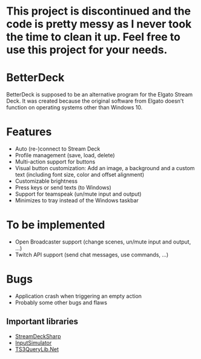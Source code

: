 # This project is discontinued and the code is pretty messy as I never took the time to clean it up. Feel free to use this project for your needs.

# BetterDeck

BetterDeck is supposed to be an alternative program for the Elgato Stream Deck. It was created because the original software from Elgato doesn't function on operating systems other than Windows 10.

# Features

- Auto (re-)connect to Stream Deck
- Profile management (save, load, delete)
- Multi-action support for buttons
- Visual button customization: Add an image, a background and a custom text (including font size, color and offset alignment)
- Customizable brightness
- Press keys or send texts (to Windows)
- Support for teamspeak (un/mute input and output)
- Minimizes to tray instead of the Windows taskbar

# To be implemented

- Open Broadcaster support (change scenes, un/mute input and output, ...)
- Twitch API support (send chat messages, use commands, ...)

# Bugs

- Application crash when triggering an empty action
- Probably some other bugs and flaws

## Important libraries

- [StreamDeckSharp](https://github.com/OpenMacroBoard/StreamDeckSharp)
- [InputSimulator](https://archive.codeplex.com/?p=inputsimulator)
- [TS3QueryLib.Net](https://github.com/Scordo/TS3QueryLib.Net)
